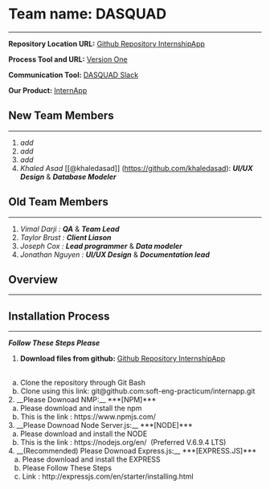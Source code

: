 # Team name: DASQUAD 
---
**Repository Location URL:**  [Github Repository InternshipApp]( https://github.com/soft-eng-practicum/internapp )

**Process Tool and URL:**  [Version One]( https://www9.v1host.com/GeorgiaGwinnettCollege/ )

**Communication Tool:**  [DASQUAD Slack](https://ggc-dev.slack.com/messages/intern_app/)

**Our Product:**  [InternApp](http://ggc-internapp.herokuapp.com/)

## New Team Members
---
1. *add*  <br>
2. *add*  <br>
3. *add*  <br>
4. *Khaled Asad* [[@khaledasad]] (https://github.com/khaledasad):  ***UI/UX Design*** & ***Database Modeler***<br>

## Old Team Members
---
1. *Vimal Darji :*  ***QA*** & ***Team Lead*** <br>
2. *Taylor Brust :* ***Client Liason*** <br>
3. *Joseph Cox :*   ***Lead programmer*** & ***Data modeler***   
4. *Jonathan Nguyen :* ***UI/UX Design*** & ***Documentation lead***<br>

##  Overview
---




## Installation Process
---
***Follow These Steps Please*** <br/>
1. __Download files from github:__ [Github Repository InternshipApp]( https://github.com/soft-eng-practicum/internapp )
<br/>
	&nbsp;&nbsp;a. Clone the repository through Git Bash<br/>
	&nbsp;&nbsp;b. Clone using this link:  git@github.com:soft-eng-practicum/internapp.git
<br/>
2. __Please Downoad NMP:__  ***[NPM]***
<br/>
    &nbsp;&nbsp;a. Please download and install the npm <br/>
    &nbsp;&nbsp;b. This is the link : https://www.npmjs.com/
<br/>
3. __Please Downoad Node Server.js:__  ***[NODE]***
<br/>
    &nbsp;&nbsp;a. Please download and install the NODE <br/>
    &nbsp;&nbsp;b. This is the link : https://nodejs.org/en/ &nbsp;(Preferred V.6.9.4 LTS)
<br/>
4. __(Recommended) Please Downoad Express.js:__  ***[EXPRESS.JS]***
<br/>
   &nbsp;&nbsp;&nbsp;a. Please download and install the EXPRESS <br/>
   &nbsp;&nbsp;&nbsp;b. Please Follow These Steps <br/>
   &nbsp;&nbsp;&nbsp;c. Link : http://expressjs.com/en/starter/installing.html
<br/>
	
	
